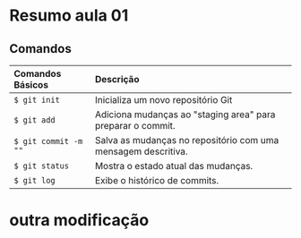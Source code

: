 # Resumo aula 01

## Comandos

| Comandos Básicos   | Descrição                           |
| :---------- | :---------------------------------- |
| `$ git init` |  Inicializa um novo repositório Git |
| `$ git add `  | Adiciona mudanças ao "staging area" para preparar o commit.  |
| `$ git commit -m "" ` | Salva as mudanças no repositório com uma mensagem descritiva. |
| `$ git status` | Mostra o estado atual das mudanças.|
| `$ git log` | Exibe o histórico de commits. |

# outra modificação
